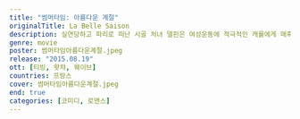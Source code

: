 ```yaml
---
title: "썸머타임: 아름다운 계절"
originalTitle: La Belle Saison
description: 실연당하고 파리로 떠난 시골 처녀 델핀은 여성운동에 적극적인 캐롤에게 매혹되고 금지된 사랑, 금지된 욕망에 빠진다. 다시 시골로 돌아간 델핀을 잊지 못해 찾아오는 캐롤, 그녀들은 생애 단 한번 찾아온 운명적인 사랑을 느끼고 서로에게 빠져들기 시작하지만 그녀들을 둘러싼 은밀한 소문이 퍼지고, 둘은 함께 도망가기로 하는데…
genre: movie
poster: 썸머타임아름다운계절.jpeg
release: "2015.08.19"
ott: [티빙, 왓챠, 웨이브]
countries: 프랑스
cover: 썸머타임아름다운계절.jpeg
end: true
categories: [코미디, 로맨스]
---
```

